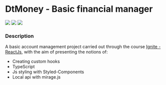 # DtMoney - Basic financial manager

<div>
<img src="https://img.shields.io/github/issues/heronmaioli/02-dtmoney"/>
 <img src="https://img.shields.io/github/forks/heronmaioli/02-dtmoney"/>
 <img src="https://img.shields.io/github/stars/heronmaioli/02-dtmoney"/>
 </div>
 
### Description

A basic account management project carried out through the course [Ignite - ReactJs](https://www.rocketseat.com.br/ignite), with the aim of presenting the notions of:
- Creating custom hooks
- TypeScript
- Js styling with Styled-Components
- Local api with mirage.js
 

   
